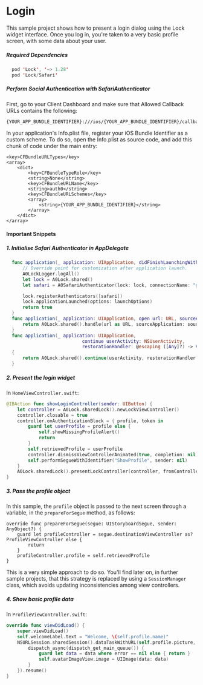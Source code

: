# Login

This sample project shows how to present a login dialog using the Lock widget interface. Once you log in, you're taken to a very basic profile screen, with some data about your user.

##### Required Dependencies

```swift
  pod 'Lock', '~> 1.28'
  pod 'Lock/Safari'
```

##### Perform Social Authentication with SafariAuthenticator

First, go to your Client Dashboard and make sure that Allowed Callback URLs contains the following:

```
{YOUR_APP_BUNDLE_IDENTIFIER}:///ios/{YOUR_APP_BUNDLE_IDENTIFIER}/callback
``` 
In your application's Info.plist file, register your iOS Bundle Identifier as a custom scheme. To do so, open the Info.plist as source code, and add this chunk of code under the main <dict> entry:

```
<key>CFBundleURLTypes</key>
<array>
    <dict>
        <key>CFBundleTypeRole</key>
        <string>None</string>
        <key>CFBundleURLName</key>
        <string>auth0</string>
        <key>CFBundleURLSchemes</key>
        <array>
            <string>{YOUR_APP_BUNDLE_IDENTIFIER}</string>
        </array>
    </dict>
</array>
```

#### Important Snippets

##### 1. Initialise Safari Authenticator in AppDelegate
```swift
  func application(_ application: UIApplication, didFinishLaunchingWithOptions launchOptions: [UIApplicationLaunchOptionsKey: Any]?) -> Bool {
      // Override point for customization after application launch.
      A0LockLogger.logAll()
      let lock = A0Lock.shared()
      let safari = A0SafariAuthenticator(lock: lock, connectionName: "google-oauth2", useUniversalLink: false)

      lock.registerAuthenticators([safari])
      lock.applicationLaunched(options: launchOptions)
      return true
  }    
  func application(_ application: UIApplication, open url: URL, sourceApplication: String?, annotation: Any) -> Bool {
      return A0Lock.shared().handle(url as URL, sourceApplication: sourceApplication)
  }
  func application(_ application: UIApplication,
                            continue userActivity: NSUserActivity,
                            restorationHandler: @escaping ([Any]?) -> Void) -> Bool
  {
      return A0Lock.shared().continue(userActivity, restorationHandler: restorationHandler)
  }
```

##### 2. Present the login widget

In `HomeViewController.swift`:

```swift
@IBAction func showLoginController(sender: UIButton) {
    let controller = A0Lock.sharedLock().newLockViewController()
    controller.closable = true
    controller.onAuthenticationBlock = { profile, token in
        guard let userProfile = profile else {
            self.showMissingProfileAlert()
            return
        }
        self.retrievedProfile = userProfile
        controller.dismissViewControllerAnimated(true, completion: nil)
        self.performSegueWithIdentifier("ShowProfile", sender: nil)
    }
    A0Lock.sharedLock().presentLockController(controller, fromController: self)
}
```

##### 3. Pass the profile object

In this sample, the `profile` object is passed to the next screen through a variable, in the `prepareForSegue` method, as follows:

    override func prepareForSegue(segue: UIStoryboardSegue, sender: AnyObject?) {
        guard let profileController = segue.destinationViewController as? ProfileViewController else {
            return
        }
        profileController.profile = self.retrievedProfile
    }
This is a very simple approach to do so. You'll find later on, in further sample projects, that this strategy is replaced by using a `SessionManager` class, which avoids updating inconsistencies among view controllers.

##### 4. Show basic profile data

In `ProfileViewController.swift`:

```swift
override func viewDidLoad() {
    super.viewDidLoad()
    self.welcomeLabel.text = "Welcome, \(self.profile.name)"
    NSURLSession.sharedSession().dataTaskWithURL(self.profile.picture, completionHandler: { data, response, error in
        dispatch_async(dispatch_get_main_queue()) {
            guard let data = data where error == nil else { return }
            self.avatarImageView.image = UIImage(data: data)
        }
    }).resume()
}
```

